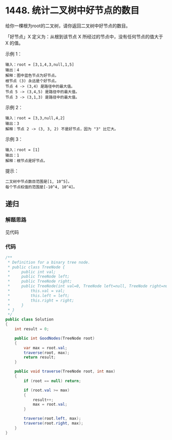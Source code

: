 # 1448. 统计二叉树中好节点的数目
给你一棵根为root的二叉树，请你返回二叉树中好节点的数目。

「好节点」X 定义为：从根到该节点 X 所经过的节点中，没有任何节点的值大于 X 的值。


示例 1：
```
输入：root = [3,1,4,3,null,1,5]
输出：4
解释：图中蓝色节点为好节点。
根节点 (3) 永远是个好节点。
节点 4 -> (3,4) 是路径中的最大值。
节点 5 -> (3,4,5) 是路径中的最大值。
节点 3 -> (3,1,3) 是路径中的最大值。
```
示例 2：
```
输入：root = [3,3,null,4,2]
输出：3
解释：节点 2 -> (3, 3, 2) 不是好节点，因为 "3" 比它大。
```
示例 3：
```
输入：root = [1]
输出：1
解释：根节点是好节点。
```

提示：
```
二叉树中节点数目范围是[1, 10^5]。
每个节点权值的范围是[-10^4, 10^4]。
```

## 递归
### 解题思路
见代码
### 代码

```csharp
/**
 * Definition for a binary tree node.
 * public class TreeNode {
 *     public int val;
 *     public TreeNode left;
 *     public TreeNode right;
 *     public TreeNode(int val=0, TreeNode left=null, TreeNode right=null) {
 *         this.val = val;
 *         this.left = left;
 *         this.right = right;
 *     }
 * }
 */
public class Solution
{
    int result = 0;

    public int GoodNodes(TreeNode root)
    {
        var max = root.val;
        traverse(root, max);
        return result;
    }

    public void traverse(TreeNode root, int max)
    {
        if (root == null) return;

        if (root.val >= max)
        {
            result++;
            max = root.val;
        }

        traverse(root.left, max);
        traverse(root.right, max);
    }
}
```
